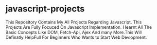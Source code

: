 # javascript-projects
This Repository Contains My All Projects Regarding Javascript. This Projects Are Fully Focuced On Javascript Implementation. I learnt All The Basic  Concepts Like DOM, Fetch-Api, Ajex And many More.This Will Definatly HelpFull For Beginners Who Wants to Start Web Devlopment. 
